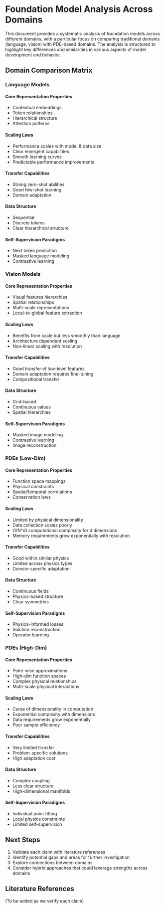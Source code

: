 # Foundation Model Analysis Across Domains

This document provides a systematic analysis of foundation models across different domains, with a particular focus on comparing traditional domains (language, vision) with PDE-based domains. The analysis is structured to highlight key differences and similarities in various aspects of model development and behavior.

## Domain Comparison Matrix

### Language Models

#### Core Representation Properties
- Contextual embeddings
- Token relationships
- Hierarchical structure
- Attention patterns

#### Scaling Laws
- Performance scales with model & data size
- Clear emergent capabilities
- Smooth learning curves
- Predictable performance improvements

#### Transfer Capabilities
- Strong zero-shot abilities
- Good few-shot learning
- Domain adaptation

#### Data Structure
- Sequential
- Discrete tokens
- Clear hierarchical structure

#### Self-Supervision Paradigms
- Next token prediction
- Masked language modeling
- Contrastive learning

### Vision Models

#### Core Representation Properties
- Visual features hierarchies
- Spatial relationships
- Multi-scale representations
- Local-to-global feature extraction

#### Scaling Laws
- Benefits from scale but less smoothly than language
- Architecture dependent scaling
- Non-linear scaling with resolution

#### Transfer Capabilities
- Good transfer of low-level features
- Domain adaptation requires fine-tuning
- Compositional transfer

#### Data Structure
- Grid-based
- Continuous values
- Spatial hierarchies

#### Self-Supervision Paradigms
- Masked image modeling
- Contrastive learning
- Image reconstruction

### PDEs (Low-Dim)

#### Core Representation Properties
- Function space mappings
- Physical constraints
- Spatial/temporal correlations
- Conservation laws

#### Scaling Laws
- Limited by physical dimensionality
- Data collection scales poorly
- O(N^d) computational complexity for d dimensions
- Memory requirements grow exponentially with resolution

#### Transfer Capabilities
- Good within similar physics
- Limited across physics types
- Domain-specific adaptation

#### Data Structure
- Continuous fields
- Physics-based structure
- Clear symmetries

#### Self-Supervision Paradigms
- Physics-informed losses
- Solution reconstruction
- Operator learning

### PDEs (High-Dim)

#### Core Representation Properties
- Point-wise approximations
- High-dim function spaces
- Complex physical relationships
- Multi-scale physical interactions

#### Scaling Laws
- Curse of dimensionality in computation
- Exponential complexity with dimensions
- Data requirements grow exponentially
- Poor sample efficiency

#### Transfer Capabilities
- Very limited transfer
- Problem-specific solutions
- High adaptation cost

#### Data Structure
- Complex coupling
- Less clear structure
- High-dimensional manifolds

#### Self-Supervision Paradigms
- Individual point fitting
- Local physics constraints
- Limited self-supervision

## Next Steps

1. Validate each claim with literature references
2. Identify potential gaps and areas for further investigation
3. Explore connections between domains
4. Consider hybrid approaches that could leverage strengths across domains

## Literature References

(To be added as we verify each claim)

